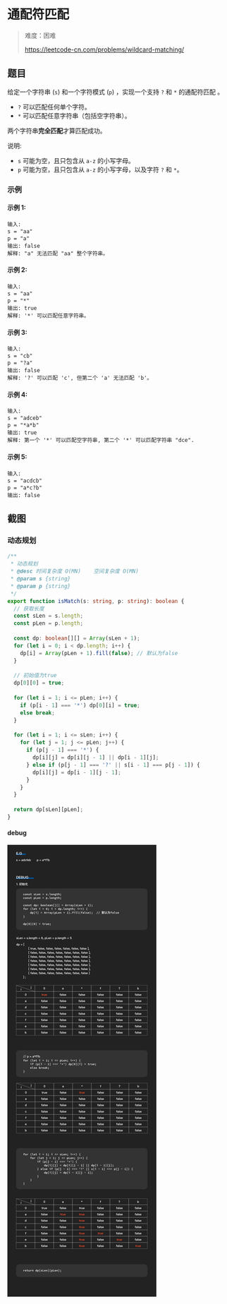 # 通配符匹配

> 难度：困难
>
> https://leetcode-cn.com/problems/wildcard-matching/

## 题目

给定一个字符串 (`s`) 和一个字符模式 (`p`) ，实现一个支持 `?` 和 `*` 的通配符匹配
。

- `?` 可以匹配任何单个字符。
- `*` 可以匹配任意字符串（包括空字符串）。

两个字符串**完全匹配**才算匹配成功。

说明:

- `s` 可能为空，且只包含从 `a-z` 的小写字母。
- `p` 可能为空，且只包含从 `a-z` 的小写字母，以及字符 `?` 和 `*`。

### 示例

#### 示例 1:

```
输入:
s = "aa"
p = "a"
输出: false
解释: "a" 无法匹配 "aa" 整个字符串。
```

#### 示例 2:

```
输入:
s = "aa"
p = "*"
输出: true
解释: '*' 可以匹配任意字符串。
```

#### 示例 3:

```
输入:
s = "cb"
p = "?a"
输出: false
解释: '?' 可以匹配 'c', 但第二个 'a' 无法匹配 'b'。
```

#### 示例 4:

```
输入:
s = "adceb"
p = "*a*b"
输出: true
解释: 第一个 '*' 可以匹配空字符串, 第二个 '*' 可以匹配字符串 "dce".
```

#### 示例 5:

```
输入:
s = "acdcb"
p = "a*c?b"
输出: false
```

## 截图

### 动态规划

```typescript
/**
 * 动态规划
 * @desc 时间复杂度 O(MN)    空间复杂度 O(MN)
 * @param s {string}
 * @param p {string}
 */
export function isMatch(s: string, p: string): boolean {
  // 获取长度
  const sLen = s.length;
  const pLen = p.length;

  const dp: boolean[][] = Array(sLen + 1);
  for (let i = 0; i < dp.length; i++) {
    dp[i] = Array(pLen + 1).fill(false); // 默认为false
  }

  // 初始值为true
  dp[0][0] = true;

  for (let i = 1; i <= pLen; i++) {
    if (p[i - 1] === '*') dp[0][i] = true;
    else break;
  }

  for (let i = 1; i <= sLen; i++) {
    for (let j = 1; j <= pLen; j++) {
      if (p[j - 1] === '*') {
        dp[i][j] = dp[i][j - 1] || dp[i - 1][j];
      } else if (p[j - 1] === '?' || s[i - 1] === p[j - 1]) {
        dp[i][j] = dp[i - 1][j - 1];
      }
    }
  }

  return dp[sLen][pLen];
}
```

#### debug

![wildcard-matching](../../assets/images/wildcard-matching.jpg)
